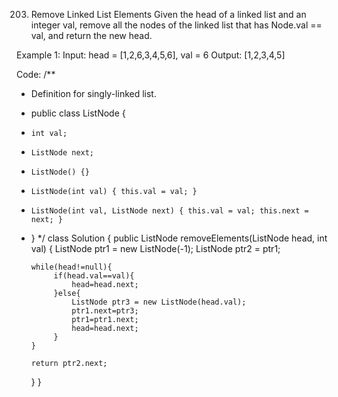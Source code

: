 203. Remove Linked List Elements
Given the head of a linked list and an integer val, remove all the nodes of the linked list that has Node.val == val, and return the new head.

Example 1:
Input: head = [1,2,6,3,4,5,6], val = 6
Output: [1,2,3,4,5]

Code:
/**
 * Definition for singly-linked list.
 * public class ListNode {
 *     int val;
 *     ListNode next;
 *     ListNode() {}
 *     ListNode(int val) { this.val = val; }
 *     ListNode(int val, ListNode next) { this.val = val; this.next = next; }
 * }
 */
class Solution {
    public ListNode removeElements(ListNode head, int val) {
       ListNode ptr1 = new ListNode(-1);
       ListNode ptr2 = ptr1;

       while(head!=null){
            if(head.val==val){
                head=head.next;
            }else{
                ListNode ptr3 = new ListNode(head.val);
                ptr1.next=ptr3;
                ptr1=ptr1.next;
                head=head.next;
            }
       }

       return ptr2.next;
       


    }
}